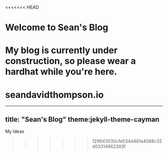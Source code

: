 <<<<<<< HEAD
# Welcome to Sean's Blog
My blog is currently under construction, so please wear a hardhat while you're here. 
=======
# seandavidthompson.io

---
title: "Sean's Blog"
theme:jekyll-theme-cayman
---

My Ideas
>>>>>>> 129643030cfe534d481a4088c32d03314962303f
